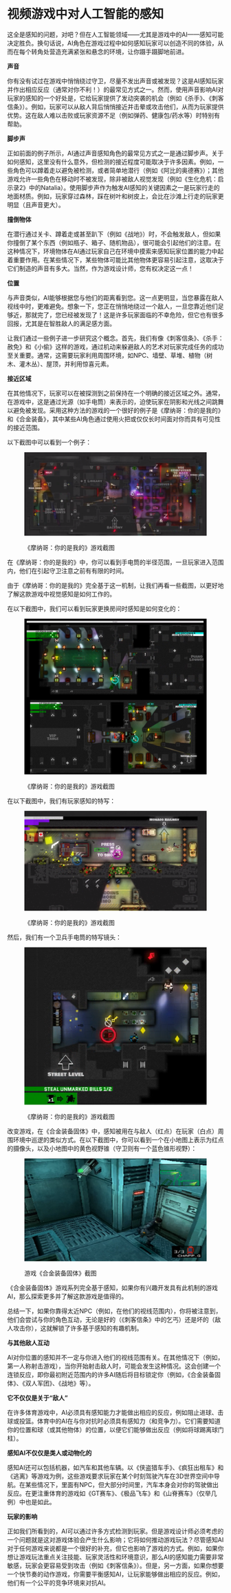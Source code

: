 # 视频游戏中对人工智能的感知

这全是感知的问题，对吧？但在人工智能领域——尤其是游戏中的AI——感知可能决定胜负。换句话说，AI角色在游戏过程中如何感知玩家可以创造不同的体验，从而在每个转角处营造充满紧张和悬念的环境，让你蹑手蹑脚地前进。

**声音**

你有没有试过在游戏中悄悄绕过守卫，尽量不发出声音或被发现？这是AI感知玩家并作出相应反应（通常对你不利！）的最常见方式之一。然而，使用声音影响AI对玩家的感知的一个好处是，它给玩家提供了发动突袭的机会（例如《杀手》、《刺客信条》）。例如，玩家可以从敌人背后悄悄接近并击晕或攻击他们，从而为玩家提供优势。这在敌人难以击败或玩家资源不足（例如弹药、健康包/药水等）时特别有帮助。

**脚步声**

正如前面的例子所示，AI通过声音感知角色的最常见方式之一是通过脚步声。关于如何感知，这里没有什么意外，但检测的接近程度可能取决于许多因素。例如，一些角色可以蹲着走以避免被检测，或者简单地潜行（例如《阿比的奥德赛》）；其他游戏允许一些角色在移动时不被发现，除非被敌人视觉发现（例如《生化危机：启示录2》中的Natalia）。使用脚步声作为触发AI感知的关键因素之一是玩家行走的地面材质。例如，玩家穿过森林，踩在树叶和树皮上，会比在沙滩上行走的玩家更明显（且声音更大）。

**撞倒物体**

在潜行通过关卡、蹲着走或甚至趴下（例如《战地》）时，不会触发敌人，但如果你撞倒了某个东西（例如瓶子、箱子、随机物品），很可能会引起他们的注意。在这种情况下，环境物体在AI通过玩家自己在环境中摸索来感知玩家位置的能力中起着重要作用。在某些情况下，某些物体可能比其他物体更容易引起注意，这取决于它们制造的声音有多大。当然，作为游戏设计师，您有权决定这一点！

**位置**

与声音类似，AI能够根据您与他们的距离看到您。这一点更明显，当您暴露在敌人视线中时，更难避免。想象一下，您正在悄悄地绕过一个敌人，一旦您靠近他们足够近，那就完了，您已经被发现了！这是许多玩家面临的不幸危险，但它也有很多回报，尤其是在智胜敌人的满足感方面。

让我们通过一些例子进一步研究这个概念。首先，我们有像《刺客信条》、《杀手：赦免》和《小偷》这样的游戏，通过机动来躲避敌人的艺术对玩家完成任务的成功至关重要。通常，这需要玩家利用周围环境，如NPC、墙壁、草堆、植物（树木、灌木丛）、屋顶，并利用惊喜元素。

**接近区域**

在其他情况下，玩家可以在被探测到之前保持在一个明确的接近区域之外。通常，在游戏中，这是通过光源（如手电筒）来表示的，迫使玩家在阴影和光线之间跳舞以避免被发现。采用这种方法的游戏的一个很好的例子是《摩纳哥：你的是我的》和《合金装备》，其中某些AI角色通过使用火把或仅仅长时间面对你而具有可见性的接近范围。

以下截图中可以看到一个例子：&#x20;

<figure><img src="../../../.gitbook/assets/image (29).png" alt=""><figcaption><p>《摩纳哥：你的是我的》游戏截图</p></figcaption></figure>

&#x20;在《摩纳哥：你的是我的》中，你可以看到手电筒的半径范围，一旦玩家进入范围内，他们在引起守卫注意之前有有限的时间。&#x20;

由于《摩纳哥：你的是我的》完全基于这一机制，让我们再看一些截图，以更好地了解这款游戏中视觉感知是如何工作的。

在以下截图中，我们可以看到玩家更换房间时感知是如何变化的：

<figure><img src="../../../.gitbook/assets/image (1) (1) (1).png" alt=""><figcaption><p>《摩纳哥：你的是我的》游戏截图</p></figcaption></figure>

在以下截图中，我们有玩家感知的特写：

<figure><img src="../../../.gitbook/assets/image (2) (1) (1).png" alt=""><figcaption><p>《摩纳哥：你的是我的》游戏截图</p></figcaption></figure>

然后，我们有一个卫兵手电筒的特写镜头：

<figure><img src="../../../.gitbook/assets/image (3) (1) (1).png" alt=""><figcaption><p>《摩纳哥：你的是我的》游戏截图</p></figcaption></figure>

改变游戏，在《合金装备固体》中，感知被用在与敌人（红点）在玩家（白点）周围环境中巡逻的类似方式。在以下截图中，你可以看到一个在小地图上表示为红点的摄像头，以及小地图中的黄色视野锥（守卫则有一个蓝色锥形视野）：

<figure><img src="../../../.gitbook/assets/image (4) (1) (1).png" alt=""><figcaption><p>游戏《合金装备固体》截图</p></figcaption></figure>

《合金装备固体》游戏系列完全基于感知，如果你有兴趣开发具有此机制的游戏AI，那么探索更多并了解这款游戏是值得的。&#x20;

总结一下，如果你靠得太近NPC（例如，在他们的视线范围内），你将被注意到，他们会尝试与你的角色互动，无论是好的（《刺客信条》中的乞丐）还是坏的（敌人攻击你），这就解锁了许多基于感知的有趣机制。&#x20;

**与其他敌人互动**

AI对你位置的感知并不一定与你进入他们的视线范围有关。在其他情况下（例如，第一人称射击游戏），当你开始射击敌人时，可能会发生这种情况。这会创建一个连锁反应，即你最初附近范围内的许多AI随后将目标锁定你（例如，《合金装备固体》、《双人军团》、《战地》等）。

**它不仅仅是关于“敌人”**

在许多体育游戏中，AI必须具有感知能力才能做出相应的反应，例如阻止进球、击球或投篮。体育中的AI在与你对抗时必须具有感知力（和竞争力）。它们需要知道你的位置和球（或其他物体）的位置，以便它们能够做出反应（例如将球踢离球门柱）。

**感知AI不仅仅是类人或动物化的**

感知AI还可以包括机器，如汽车和其他车辆。以《侠盗猎车手》、《疯狂出租车》和《逃离》等游戏为例，这些游戏要求玩家在某个时刻驾驶汽车在3D世界空间中导航。在某些情况下，里面有NPC，但大部分时间里，汽车本身会对你的驾驶做出反应。在更注重体育的游戏如《GT赛车》、《极品飞车》和《山脊赛车》（仅举几例）中也是如此。

**玩家的影响**

正如我们所看到的，AI可以通过许多方式检测到玩家。但是游戏设计师必须考虑的一个问题就是这对游戏体验会产生什么影响；它将如何推动游戏玩法？尽管感知AI对于任何游戏来说都是一个很好的补充，但它也影响了游戏的方式。例如，如果你想让游戏玩法重点关注技能、玩家灵活性和环境意识，那么AI的感知能力需要非常敏感，玩家会更容易受到攻击（例如《刺客信条》）。但是，另一方面，如果你想要一个快节奏的动作游戏，你需要平衡感知AI，让玩家能够做出相应的反应。例如，他们有一个公平的竞争环境来对抗AI。
